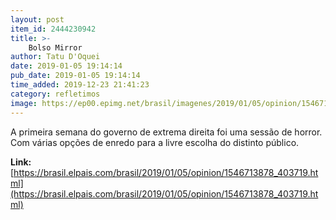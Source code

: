 ```yaml
---
layout: post
item_id: 2444230942
title: >-
    Bolso Mirror
author: Tatu D'Oquei
date: 2019-01-05 19:14:14
pub_date: 2019-01-05 19:14:14
time_added: 2019-12-23 21:41:23
category: refletimos
image: https://ep00.epimg.net/brasil/imagenes/2019/01/05/opinion/1546713878_403719_1546714512_rrss_normal.jpg
---
```


A primeira semana do governo de extrema direita foi uma sessão de horror. Com várias opções de enredo para a livre escolha do distinto público.

**Link:** [https://brasil.elpais.com/brasil/2019/01/05/opinion/1546713878_403719.html](https://brasil.elpais.com/brasil/2019/01/05/opinion/1546713878_403719.html)

